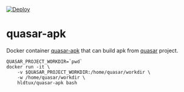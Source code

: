 [![Deploy](https://github.com/humbertodias/docker-quasar-apk/actions/workflows/deploy.yml/badge.svg)](https://github.com/humbertodias/docker-quasar-apk/actions/workflows/deploy.yml)

# quasar-apk
Docker container [quasar-apk](https://hub.docker.com/r/hldtux/quasar-apk) that can build apk from [quasar](quasar.dev) project.

```shell
QUASAR_PROJECT_WORKDIR=`pwd`
docker run -it \
  	-v $QUASAR_PROJECT_WORKDIR:/home/quasar/workdir \
  	-w /home/quasar/workdir \
  	hldtux/quasar-apk bash
```
